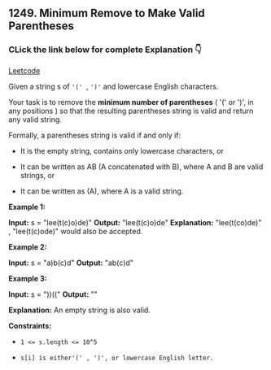 ## 1249. Minimum Remove to Make Valid Parentheses

### CLick the link below for complete Explanation 👇

[Leetcode](https://leetcode.com/problems/minimum-remove-to-make-valid-parentheses/submissions/1224754564/)

Given a string s of ``'(' ``, ``')'`` and lowercase English characters.

Your task is to remove the __minimum number of parentheses__ ( '(' or ')', in any positions ) so that the resulting parentheses string is valid and return any valid string.

Formally, a parentheses string is valid if and only if:

- It is the empty string, contains only lowercase characters, or

- It can be written as AB (A concatenated with B), where A and B are valid strings, or

- It can be written as (A), where A is a valid string.
 

**Example 1:**

**Input:** s = "lee(t(c)o)de)"
**Output:** "lee(t(c)o)de"
**Explanation:** "lee(t(co)de)" , "lee(t(c)ode)" would also be accepted.

**Example 2:**

**Input:** s = "a)b(c)d"
**Output:** "ab(c)d"

**Example 3:**

**Input:** s = "))(("
**Output:** ""

**Explanation:** An empty string is also valid.
 

**Constraints:**

- ``1 <= s.length <= 10^5``

- ``s[i] is either'(' , ')', or lowercase English letter.``
